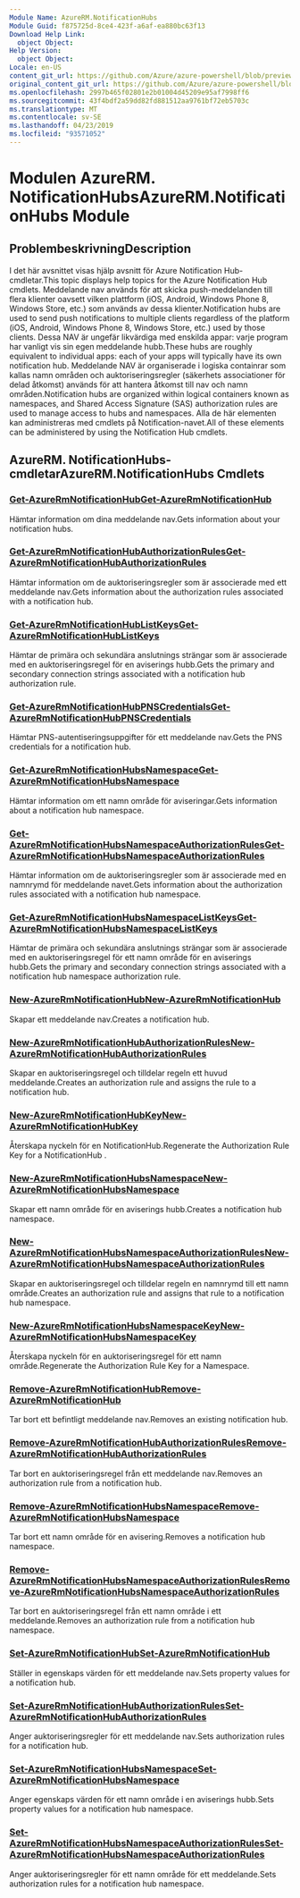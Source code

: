 ```yaml
---
Module Name: AzureRM.NotificationHubs
Module Guid: f875725d-8ce4-423f-a6af-ea880bc63f13
Download Help Link:
  object Object: 
Help Version:
  object Object: 
Locale: en-US
content_git_url: https://github.com/Azure/azure-powershell/blob/preview/src/ResourceManager/NotificationHubs/Commands.NotificationHubs/help/AzureRM.NotificationHubs.md
original_content_git_url: https://github.com/Azure/azure-powershell/blob/preview/src/ResourceManager/NotificationHubs/Commands.NotificationHubs/help/AzureRM.NotificationHubs.md
ms.openlocfilehash: 2997b465f02801e2b01004d45209e95af7998ff6
ms.sourcegitcommit: 43f4bdf2a59dd82fd881512aa9761bf72eb5703c
ms.translationtype: MT
ms.contentlocale: sv-SE
ms.lasthandoff: 04/23/2019
ms.locfileid: "93571052"
---
```

# <span data-ttu-id="b60bc-101">Modulen AzureRM. NotificationHubs</span><span class="sxs-lookup"><span data-stu-id="b60bc-101">AzureRM.NotificationHubs Module</span></span>
## <span data-ttu-id="b60bc-102">Problembeskrivning</span><span class="sxs-lookup"><span data-stu-id="b60bc-102">Description</span></span>
<span data-ttu-id="b60bc-103">I det här avsnittet visas hjälp avsnitt för Azure Notification Hub-cmdletar.</span><span class="sxs-lookup"><span data-stu-id="b60bc-103">This topic displays help topics for the Azure Notification Hub cmdlets.</span></span> <span data-ttu-id="b60bc-104">Meddelande nav används för att skicka push-meddelanden till flera klienter oavsett vilken plattform (iOS, Android, Windows Phone 8, Windows Store, etc.) som används av dessa klienter.</span><span class="sxs-lookup"><span data-stu-id="b60bc-104">Notification hubs are used to send push notifications to multiple clients regardless of the platform (iOS, Android, Windows Phone 8, Windows Store, etc.) used by those clients.</span></span> <span data-ttu-id="b60bc-105">Dessa NAV är ungefär likvärdiga med enskilda appar: varje program har vanligt vis sin egen meddelande hubb.</span><span class="sxs-lookup"><span data-stu-id="b60bc-105">These hubs are roughly equivalent to individual apps: each of your apps will typically have its own notification hub.</span></span> <span data-ttu-id="b60bc-106">Meddelande NAV är organiserade i logiska containrar som kallas namn områden och auktoriseringsregler (säkerhets associationer för delad åtkomst) används för att hantera åtkomst till nav och namn områden.</span><span class="sxs-lookup"><span data-stu-id="b60bc-106">Notification hubs are organized within logical containers known as namespaces, and Shared Access Signature (SAS) authorization rules are used to manage access to hubs and namespaces.</span></span> <span data-ttu-id="b60bc-107">Alla de här elementen kan administreras med cmdlets på Notification-navet.</span><span class="sxs-lookup"><span data-stu-id="b60bc-107">All of these elements can be administered by using the Notification Hub cmdlets.</span></span>

## <span data-ttu-id="b60bc-108">AzureRM. NotificationHubs-cmdletar</span><span class="sxs-lookup"><span data-stu-id="b60bc-108">AzureRM.NotificationHubs Cmdlets</span></span>
### [<span data-ttu-id="b60bc-109">Get-AzureRmNotificationHub</span><span class="sxs-lookup"><span data-stu-id="b60bc-109">Get-AzureRmNotificationHub</span></span>](Get-AzureRmNotificationHub.md)
<span data-ttu-id="b60bc-110">Hämtar information om dina meddelande nav.</span><span class="sxs-lookup"><span data-stu-id="b60bc-110">Gets information about your notification hubs.</span></span>

### [<span data-ttu-id="b60bc-111">Get-AzureRmNotificationHubAuthorizationRules</span><span class="sxs-lookup"><span data-stu-id="b60bc-111">Get-AzureRmNotificationHubAuthorizationRules</span></span>](Get-AzureRmNotificationHubAuthorizationRules.md)
<span data-ttu-id="b60bc-112">Hämtar information om de auktoriseringsregler som är associerade med ett meddelande nav.</span><span class="sxs-lookup"><span data-stu-id="b60bc-112">Gets information about the authorization rules associated with a notification hub.</span></span>

### [<span data-ttu-id="b60bc-113">Get-AzureRmNotificationHubListKeys</span><span class="sxs-lookup"><span data-stu-id="b60bc-113">Get-AzureRmNotificationHubListKeys</span></span>](Get-AzureRmNotificationHubListKeys.md)
<span data-ttu-id="b60bc-114">Hämtar de primära och sekundära anslutnings strängar som är associerade med en auktoriseringsregel för en aviserings hubb.</span><span class="sxs-lookup"><span data-stu-id="b60bc-114">Gets the primary and secondary connection strings associated with a notification hub authorization rule.</span></span>

### [<span data-ttu-id="b60bc-115">Get-AzureRmNotificationHubPNSCredentials</span><span class="sxs-lookup"><span data-stu-id="b60bc-115">Get-AzureRmNotificationHubPNSCredentials</span></span>](Get-AzureRmNotificationHubPNSCredentials.md)
<span data-ttu-id="b60bc-116">Hämtar PNS-autentiseringsuppgifter för ett meddelande nav.</span><span class="sxs-lookup"><span data-stu-id="b60bc-116">Gets the PNS credentials for a notification hub.</span></span>

### [<span data-ttu-id="b60bc-117">Get-AzureRmNotificationHubsNamespace</span><span class="sxs-lookup"><span data-stu-id="b60bc-117">Get-AzureRmNotificationHubsNamespace</span></span>](Get-AzureRmNotificationHubsNamespace.md)
<span data-ttu-id="b60bc-118">Hämtar information om ett namn område för aviseringar.</span><span class="sxs-lookup"><span data-stu-id="b60bc-118">Gets information about a notification hub namespace.</span></span>

### [<span data-ttu-id="b60bc-119">Get-AzureRmNotificationHubsNamespaceAuthorizationRules</span><span class="sxs-lookup"><span data-stu-id="b60bc-119">Get-AzureRmNotificationHubsNamespaceAuthorizationRules</span></span>](Get-AzureRmNotificationHubsNamespaceAuthorizationRules.md)
<span data-ttu-id="b60bc-120">Hämtar information om de auktoriseringsregler som är associerade med en namnrymd för meddelande navet.</span><span class="sxs-lookup"><span data-stu-id="b60bc-120">Gets information about the authorization rules associated with a notification hub namespace.</span></span>

### [<span data-ttu-id="b60bc-121">Get-AzureRmNotificationHubsNamespaceListKeys</span><span class="sxs-lookup"><span data-stu-id="b60bc-121">Get-AzureRmNotificationHubsNamespaceListKeys</span></span>](Get-AzureRmNotificationHubsNamespaceListKeys.md)
<span data-ttu-id="b60bc-122">Hämtar de primära och sekundära anslutnings strängar som är associerade med en auktoriseringsregel för ett namn område för en aviserings hubb.</span><span class="sxs-lookup"><span data-stu-id="b60bc-122">Gets the primary and secondary connection strings associated with a notification hub namespace authorization rule.</span></span>

### [<span data-ttu-id="b60bc-123">New-AzureRmNotificationHub</span><span class="sxs-lookup"><span data-stu-id="b60bc-123">New-AzureRmNotificationHub</span></span>](New-AzureRmNotificationHub.md)
<span data-ttu-id="b60bc-124">Skapar ett meddelande nav.</span><span class="sxs-lookup"><span data-stu-id="b60bc-124">Creates a notification hub.</span></span>

### [<span data-ttu-id="b60bc-125">New-AzureRmNotificationHubAuthorizationRules</span><span class="sxs-lookup"><span data-stu-id="b60bc-125">New-AzureRmNotificationHubAuthorizationRules</span></span>](New-AzureRmNotificationHubAuthorizationRules.md)
<span data-ttu-id="b60bc-126">Skapar en auktoriseringsregel och tilldelar regeln ett huvud meddelande.</span><span class="sxs-lookup"><span data-stu-id="b60bc-126">Creates an authorization rule and assigns the rule to a notification hub.</span></span>

### [<span data-ttu-id="b60bc-127">New-AzureRmNotificationHubKey</span><span class="sxs-lookup"><span data-stu-id="b60bc-127">New-AzureRmNotificationHubKey</span></span>](New-AzureRmNotificationHubKey.md)
<span data-ttu-id="b60bc-128">Återskapa nyckeln för en NotificationHub.</span><span class="sxs-lookup"><span data-stu-id="b60bc-128">Regenerate the Authorization Rule Key for a NotificationHub .</span></span>

### [<span data-ttu-id="b60bc-129">New-AzureRmNotificationHubsNamespace</span><span class="sxs-lookup"><span data-stu-id="b60bc-129">New-AzureRmNotificationHubsNamespace</span></span>](New-AzureRmNotificationHubsNamespace.md)
<span data-ttu-id="b60bc-130">Skapar ett namn område för en aviserings hubb.</span><span class="sxs-lookup"><span data-stu-id="b60bc-130">Creates a notification hub namespace.</span></span>

### [<span data-ttu-id="b60bc-131">New-AzureRmNotificationHubsNamespaceAuthorizationRules</span><span class="sxs-lookup"><span data-stu-id="b60bc-131">New-AzureRmNotificationHubsNamespaceAuthorizationRules</span></span>](New-AzureRmNotificationHubsNamespaceAuthorizationRules.md)
<span data-ttu-id="b60bc-132">Skapar en auktoriseringsregel och tilldelar regeln en namnrymd till ett namn område.</span><span class="sxs-lookup"><span data-stu-id="b60bc-132">Creates an authorization rule and assigns that rule to a notification hub namespace.</span></span>

### [<span data-ttu-id="b60bc-133">New-AzureRmNotificationHubsNamespaceKey</span><span class="sxs-lookup"><span data-stu-id="b60bc-133">New-AzureRmNotificationHubsNamespaceKey</span></span>](New-AzureRmNotificationHubsNamespaceKey.md)
<span data-ttu-id="b60bc-134">Återskapa nyckeln för en auktoriseringsregel för ett namn område.</span><span class="sxs-lookup"><span data-stu-id="b60bc-134">Regenerate the Authorization Rule Key for a Namespace.</span></span>

### [<span data-ttu-id="b60bc-135">Remove-AzureRmNotificationHub</span><span class="sxs-lookup"><span data-stu-id="b60bc-135">Remove-AzureRmNotificationHub</span></span>](Remove-AzureRmNotificationHub.md)
<span data-ttu-id="b60bc-136">Tar bort ett befintligt meddelande nav.</span><span class="sxs-lookup"><span data-stu-id="b60bc-136">Removes an existing notification hub.</span></span>

### [<span data-ttu-id="b60bc-137">Remove-AzureRmNotificationHubAuthorizationRules</span><span class="sxs-lookup"><span data-stu-id="b60bc-137">Remove-AzureRmNotificationHubAuthorizationRules</span></span>](Remove-AzureRmNotificationHubAuthorizationRules.md)
<span data-ttu-id="b60bc-138">Tar bort en auktoriseringsregel från ett meddelande nav.</span><span class="sxs-lookup"><span data-stu-id="b60bc-138">Removes an authorization rule from a notification hub.</span></span>

### [<span data-ttu-id="b60bc-139">Remove-AzureRmNotificationHubsNamespace</span><span class="sxs-lookup"><span data-stu-id="b60bc-139">Remove-AzureRmNotificationHubsNamespace</span></span>](Remove-AzureRmNotificationHubsNamespace.md)
<span data-ttu-id="b60bc-140">Tar bort ett namn område för en avisering.</span><span class="sxs-lookup"><span data-stu-id="b60bc-140">Removes a notification hub namespace.</span></span>

### [<span data-ttu-id="b60bc-141">Remove-AzureRmNotificationHubsNamespaceAuthorizationRules</span><span class="sxs-lookup"><span data-stu-id="b60bc-141">Remove-AzureRmNotificationHubsNamespaceAuthorizationRules</span></span>](Remove-AzureRmNotificationHubsNamespaceAuthorizationRules.md)
<span data-ttu-id="b60bc-142">Tar bort en auktoriseringsregel från ett namn område i ett meddelande.</span><span class="sxs-lookup"><span data-stu-id="b60bc-142">Removes an authorization rule from a notification hub namespace.</span></span>

### [<span data-ttu-id="b60bc-143">Set-AzureRmNotificationHub</span><span class="sxs-lookup"><span data-stu-id="b60bc-143">Set-AzureRmNotificationHub</span></span>](Set-AzureRmNotificationHub.md)
<span data-ttu-id="b60bc-144">Ställer in egenskaps värden för ett meddelande nav.</span><span class="sxs-lookup"><span data-stu-id="b60bc-144">Sets property values for a notification hub.</span></span>

### [<span data-ttu-id="b60bc-145">Set-AzureRmNotificationHubAuthorizationRules</span><span class="sxs-lookup"><span data-stu-id="b60bc-145">Set-AzureRmNotificationHubAuthorizationRules</span></span>](Set-AzureRmNotificationHubAuthorizationRules.md)
<span data-ttu-id="b60bc-146">Anger auktoriseringsregler för ett meddelande nav.</span><span class="sxs-lookup"><span data-stu-id="b60bc-146">Sets authorization rules for a notification hub.</span></span>

### [<span data-ttu-id="b60bc-147">Set-AzureRmNotificationHubsNamespace</span><span class="sxs-lookup"><span data-stu-id="b60bc-147">Set-AzureRmNotificationHubsNamespace</span></span>](Set-AzureRmNotificationHubsNamespace.md)
<span data-ttu-id="b60bc-148">Anger egenskaps värden för ett namn område i en aviserings hubb.</span><span class="sxs-lookup"><span data-stu-id="b60bc-148">Sets property values for a notification hub namespace.</span></span>

### [<span data-ttu-id="b60bc-149">Set-AzureRmNotificationHubsNamespaceAuthorizationRules</span><span class="sxs-lookup"><span data-stu-id="b60bc-149">Set-AzureRmNotificationHubsNamespaceAuthorizationRules</span></span>](Set-AzureRmNotificationHubsNamespaceAuthorizationRules.md)
<span data-ttu-id="b60bc-150">Anger auktoriseringsregler för ett namn område för ett meddelande.</span><span class="sxs-lookup"><span data-stu-id="b60bc-150">Sets authorization rules for a notification hub namespace.</span></span>

